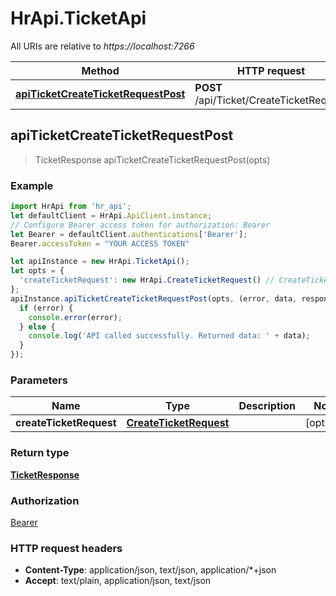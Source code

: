 # HrApi.TicketApi

All URIs are relative to *https://localhost:7266*

Method | HTTP request | Description
------------- | ------------- | -------------
[**apiTicketCreateTicketRequestPost**](TicketApi.md#apiTicketCreateTicketRequestPost) | **POST** /api/Ticket/CreateTicketRequest | 



## apiTicketCreateTicketRequestPost

> TicketResponse apiTicketCreateTicketRequestPost(opts)



### Example

```javascript
import HrApi from 'hr_api';
let defaultClient = HrApi.ApiClient.instance;
// Configure Bearer access token for authorization: Bearer
let Bearer = defaultClient.authentications['Bearer'];
Bearer.accessToken = "YOUR ACCESS TOKEN"

let apiInstance = new HrApi.TicketApi();
let opts = {
  'createTicketRequest': new HrApi.CreateTicketRequest() // CreateTicketRequest | 
};
apiInstance.apiTicketCreateTicketRequestPost(opts, (error, data, response) => {
  if (error) {
    console.error(error);
  } else {
    console.log('API called successfully. Returned data: ' + data);
  }
});
```

### Parameters


Name | Type | Description  | Notes
------------- | ------------- | ------------- | -------------
 **createTicketRequest** | [**CreateTicketRequest**](CreateTicketRequest.md)|  | [optional] 

### Return type

[**TicketResponse**](TicketResponse.md)

### Authorization

[Bearer](../README.md#Bearer)

### HTTP request headers

- **Content-Type**: application/json, text/json, application/*+json
- **Accept**: text/plain, application/json, text/json

